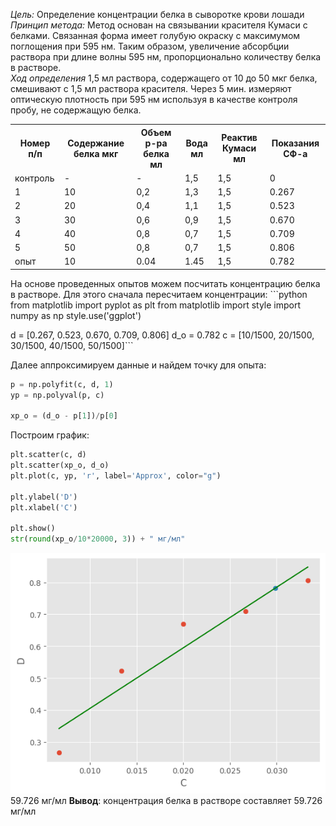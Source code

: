 
*Цель:* Определение концентрации белка в сыворотке крови лошади <br>
*Принцип метода:*
Метод основан на связывании красителя Кумаси с белками. Связанная форма имеет голубую окраску с максимумом поглощения при 595 нм. Таким образом, увеличение абсорбции раствора при длине волны 595 нм, пропорционально количеству белка в растворе. <br>
*Ход определения*
1,5 мл раствора, содержащего от 10 до 50 мкг белка, смешивают с 1,5 мл раствора красителя. Через 5 мин. измеряют оптическую плотность при 595 нм используя в качестве контроля пробу, не содержащую белка.
<table>
  <tr>
    <th>Номер п/п</th>
    <th>Содержание белка мкг</th>
    <th>Объем р-ра белка мл</th>
    <th>Вода мл</th>
    <th>Реактив Кумаси мл</th>
    <th>Показания СФ-а</th>
  </tr>
  <tr>
    <td>контроль</td>
    <td>-</td>
    <td>-</td>
    <td>1,5</td>
    <td>1,5</td>
    <td>0</td>
  </tr>
  <tr>
    <td>1</td>
    <td>10</td>
    <td>0,2</td>
    <td>1,3</td>
    <td>1,5</td>
    <td>0.267</td>
  </tr>
    <tr>
    <td>2</td>
    <td>20</td>
    <td>0,4</td>
    <td>1,1</td>
    <td>1,5</td>
    <td>0.523</td>
  </tr>
    <tr>
    <td>3</td>
    <td>30</td>
    <td>0,6</td>
    <td>0,9</td>
    <td>1,5</td>
    <td>0.670</td>
  </tr>
    <tr>
    <td>4</td>
    <td>40</td>
    <td>0,8</td>
    <td>0,7</td>
    <td>1,5</td>
    <td>0.709</td>
  </tr>
    <tr>
    <td>5</td>
    <td>50</td>
    <td>0,8</td>
    <td>0,7</td>
    <td>1,5</td>
    <td>0.806</td>
  </tr>
    <tr>
    <td>опыт</td>
    <td>10</td>
    <td>0.04</td>
    <td>1.45</td>
    <td>1,5</td>
    <td>0.782</td>
  </tr>
</table>
На основе проведенных опытов можем посчитать концентрацию белка в растворе. Для этого сначала пересчитаем концентрации:
```python
from matplotlib import pyplot as plt
from matplotlib import style   
import numpy as np
style.use('ggplot')

d = [0.267, 0.523, 0.670, 0.709, 0.806]
d_o = 0.782
c = [10/1500, 20/1500, 30/1500, 40/1500, 50/1500]```

Далее аппроксимируем данные и найдем точку для опыта:
```python
p = np.polyfit(c, d, 1)
yp = np.polyval(p, c)

xp_o = (d_o - p[1])/p[0]
```
Построим график:
```python
plt.scatter(c, d)
plt.scatter(xp_o, d_o)
plt.plot(c, yp, 'r', label='Approx', color="g")

plt.ylabel('D')
plt.xlabel('C')

plt.show()
str(round(xp_o/10*20000, 3)) + " мг/мл"
```
![Plot](Unknown.png)
59.726 мг/мл
**Вывод**: концентрация белка в растворе составляет 59.726 мг/мл
